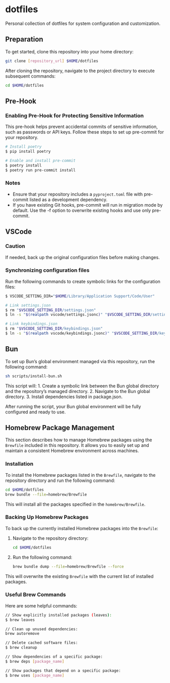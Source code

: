 # dotfiles

Personal collection of dotfiles for system configuration and customization.

## Preparation

To get started, clone this repository into your home directory:

```sh
git clone [repository_url] $HOME/dotfiles
```

After cloning the repository, navigate to the project directory to execute subsequent commands:

```sh
cd $HOME/dotfiles
```

## Pre-Hook

### Enabling Pre-Hook for Protecting Sensitive Information

This pre-hook helps prevent accidental commits of sensitive information, such as passwords or API keys. Follow these steps to set up pre-commit for your repository.

```sh
# Install poetry
$ pip install poetry

# Enable and install pre-commit
$ poetry install
$ poetry run pre-commit install
```

### Notes

- Ensure that your repository includes a `pyproject.toml` file with pre-commit listed as a development dependency.
- If you have existing Git hooks, pre-commit will run in migration mode by default. Use the -f option to overwrite existing hooks and use only pre-commit.

## VSCode

### Caution

If needed, back up the original configuration files before making changes.

### Synchronizing configuration files

Run the following commands to create symbolic links for the configuration files:

```sh
$ VSCODE_SETTING_DIR="$HOME/Library/Application Support/Code/User"

# Link settings.json
$ rm "$VSCODE_SETTING_DIR/settings.json"
$ ln -s "$(realpath vscode/settings.jsonc)" "$VSCODE_SETTING_DIR/settings.json"

# Link keybindings.json
$ rm "$VSCODE_SETTING_DIR/keybindings.json"
$ ln -s "$(realpath vscode/keybindings.jsonc)" "$VSCODE_SETTING_DIR/keybindings.json"
```

## Bun

To set up Bun’s global environment managed via this repository, run the following command:

```sh
sh scripts/install-bun.sh
```

This script will:
	1. Create a symbolic link between the Bun global directory and the repository’s managed directory.
	2. Navigate to the Bun global directory.
	3. Install dependencies listed in package.json.

After running the script, your Bun global environment will be fully configured and ready to use.

## Homebrew Package Management

This section describes how to manage Homebrew packages using the `Brewfile` included in this repository. It allows you to easily set up and maintain a consistent Homebrew environment across machines.

### Installation

To install the Homebrew packages listed in the `Brewfile`, navigate to the repository directory and run the following command:

```sh
cd $HOME/dotfiles
brew bundle --file=homebrew/Brewfile
```

This will install all the packages specified in the `homebrew/Brewfile`.

### Backing Up Homebrew Packages

To back up the currently installed Homebrew packages into the `Brewfile`:

1. Navigate to the repository directory:

	```sh
	cd $HOME/dotfiles
	```

2. Run the following command:

	```sh
	brew bundle dump --file=homebrew/Brewfile --force
	```

This will overwrite the existing `Brewfile` with the current list of installed packages.

### Useful Brew Commands

Here are some helpful commands:

```sh
// Show explicitly installed packages (leaves):
$ brew leaves

// Clean up unused dependencies:
brew autoremove

// Delete cached software files:
$ brew cleanup

// Show dependencies of a specific package:
$ brew deps [package_name]

// Show packages that depend on a specific package:
$ brew uses [package_name]
```
